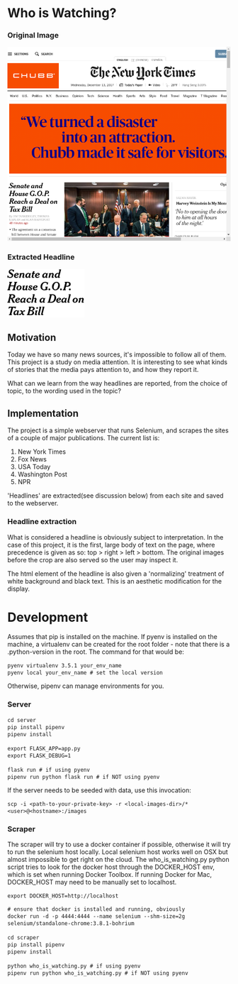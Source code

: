 
# Who is Watching?

### Original Image
![Original Image](nytimes.png "New York Times, original")

### Extracted Headline
![Headline Image](nytimes_cropped.png "New York Times, headline")

## Motivation

Today we have so many news sources, it's impossible to follow all of
them. This project is a study on media attention. It is interesting to see what
kinds of stories that the media pays attention to, and how they report it.

What can we learn from the way headlines are reported, from the choice of topic,
to the wording used in the topic?

## Implementation

The project is a simple webserver that runs Selenium, and scrapes the sites of a
couple of major publications. The current list is:
1. New York Times
2. Fox News
3. USA Today
4. Washington Post
5. NPR

'Headlines' are extracted(see discussion below) from each site and saved to the
webserver.

### Headline extraction
What is considered a headline is obviously subject to interpretation. In the
case of this project, it is the first, large body of text on the page, where
precedence is given as so: top > right > left > bottom. The original images
before the crop are also served so the user may inspect it.

The html element of the headline is also given a 'normalizing' treatment of
white background and black text. This is an aesthetic modification for the
display.


# Development

Assumes that pip is installed on the machine. If pyenv is installed on the
machine, a virtualenv can be created for the root folder - note that there is a
.python-version in the root. The command for that would be:

```
pyenv virtualenv 3.5.1 your_env_name
pyenv local your_env_name # set the local version
```

Otherwise, pipenv can manage environments for you.


### Server
```
cd server
pip install pipenv
pipenv install

export FLASK_APP=app.py
export FLASK_DEBUG=1

flask run # if using pyenv
pipenv run python flask run # if NOT using pyenv

```
If the server needs to be seeded with data, use this invocation:
```
scp -i <path-to-your-private-key> -r <local-images-dir>/* <user>@<hostname>:/images
```

### Scraper

The scraper will try to use a docker container if possible, otherwise it will try
to run the selenium host locally. Local selenium host works well on OSX but
almost impossible to get right on the cloud. The who_is_watching.py python
script tries to look for the docker host through the DOCKER_HOST env, which is
set when running Docker Toolbox. If running Docker for Mac, DOCKER_HOST may need
to be manually set to localhost.
```
export DOCKER_HOST=http://localhost
```

```
# ensure that docker is installed and running, obviously
docker run -d -p 4444:4444 --name selenium --shm-size=2g selenium/standalone-chrome:3.8.1-bohrium

cd scraper
pip install pipenv
pipenv install

python who_is_watching.py # if using pyenv
pipenv run python who_is_watching.py # if NOT using pyenv
```
